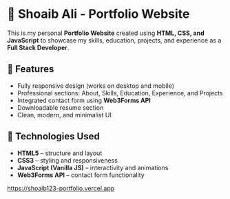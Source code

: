 # 💼 Shoaib Ali - Portfolio Website

This is my personal **Portfolio Website** created using **HTML, CSS, and JavaScript** to showcase my skills, education, projects, and experience as a **Full Stack Developer**.

## 🚀 Features
- Fully responsive design (works on desktop and mobile)
- Professional sections: About, Skills, Education, Experience, and Projects
- Integrated contact form using **Web3Forms API**
- Downloadable resume section
- Clean, modern, and minimalist UI

## 🧩 Technologies Used
- **HTML5** – structure and layout  
- **CSS3** – styling and responsiveness  
- **JavaScript (Vanilla JS)** – interactivity and animations  
- **Web3Forms API** – contact form functionality
  
https://shoaib123-portfolio.vercel.app
